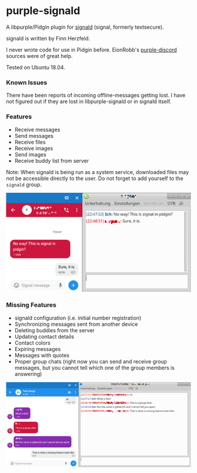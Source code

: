 # purple-signald

A libpurple/Pidgin plugin for [signald](https://git.callpipe.com/finn/signald) (signal, formerly textsecure).

signald is written by Finn Herzfeld.

I never wrote code for use in Pidgin before. EionRobb's [purple-discord](https://github.com/EionRobb/purple-discord) sources were of great help. 

Tested on Ubuntu 18.04.

### Known Issues

There have been reports of incoming offline-messages getting lost. I have not figured out if they are lost in libpurple-signald or in signald itself.


### Features

* Receive messages
* Send messages
* Receive files
* Receive images
* Send images
* Receive buddy list from server

Note: When signald is being run as a system service, downloaded files may not be accessible directly to the user. Do not forget to add yourself to the `signald` group.

![Instant Message](/instant_message.png?raw=true "Instant Message Screenshot")

### Missing Features

* signald configuration (i.e. initial number registration)
* Synchronizing messages sent from another device
* Deleting buddies from the server
* Updating contact details
* Contact colors
* Expiring messages
* Messages with quotes
* Proper group chats (right now you can send and receive group messages, but you cannot tell which one of the group members is answering)

![Group Chat](/groupchat.png?raw=true "Group Chat Screenshot")

